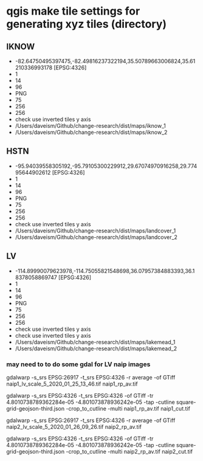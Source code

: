 # qgis make tile settings for generating xyz tiles (directory)

## IKNOW
* -82.64750495397475,-82.49816237322194,35.50789663006824,35.61210336993178 [EPSG:4326]
* 1
* 14
* 96
* PNG
* 75
* 256
* 256
* check use inverted tiles y axis
* /Users/daveism/Github/change-research/dist/maps/iknow_1
* /Users/daveism/Github/change-research/dist/maps/iknow_2

## HSTN
* -95.94039558305192,-95.79105300229912,29.67074970916258,29.77495644902612 [EPSG:4326]
* 1
* 14
* 96
* PNG
* 75
* 256
* 256
* check use inverted tiles y axis
* /Users/daveism/Github/change-research/dist/maps/landcover_1
* /Users/daveism/Github/change-research/dist/maps/landcover_2

## LV
* -114.89990079623978,-114.75055821548698,36.07957384883393,36.18378058869747 [EPSG:4326]
* 1
* 14
* 96
* PNG
* 75
* 256
* 256
* check use inverted tiles y axis
* check use inverted tiles y axis
* /Users/daveism/Github/change-research/dist/maps/lakemead_1
* /Users/daveism/Github/change-research/dist/maps/lakemead_2

### may need to to do some gdal for LV naip images
gdalwarp -s_srs EPSG:26917 -t_srs EPSG:4326 -r average -of GTiff naip1_lv_scale_5_2020_01_25_13_46.tif naip1_rp_av.tif



gdalwarp -s_srs EPSG:4326 -t_srs EPSG:4326 -of GTiff -tr 4.8010738789362284e-05 -4.801073878936242e-05 -tap -cutline square-grid-geojson-third.json -crop_to_cutline -multi naip1_rp_av.tif naip1_cut.tif

gdalwarp -s_srs EPSG:26917 -t_srs EPSG:4326 -r average -of GTiff naip2_lv_scale_5_2020_01_26_09_26.tif naip2_rp_av.tif


gdalwarp -s_srs EPSG:4326 -t_srs EPSG:4326 -of GTiff -tr 4.8010738789362284e-05 -4.801073878936242e-05 -tap -cutline square-grid-geojson-third.json -crop_to_cutline -multi naip2_rp_av.tif naip2_cut.tif
